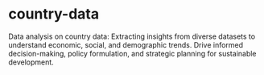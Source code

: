 # country-data
Data analysis on country data: Extracting insights from diverse datasets to understand economic, social, and demographic trends. Drive informed decision-making, policy formulation, and strategic planning for sustainable development.
